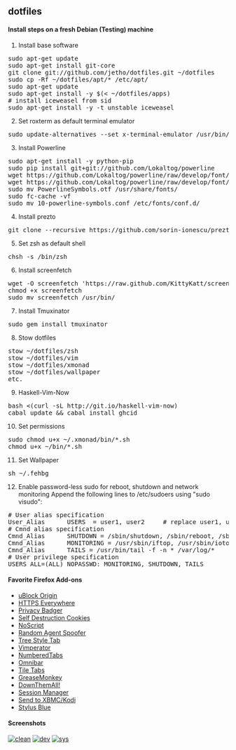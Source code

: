 ## dotfiles

#### Install steps on a fresh Debian (Testing) machine

1. Install base software
<pre>
sudo apt-get update
sudo apt-get install git-core
git clone git://github.com/jetho/dotfiles.git ~/dotfiles
sudo cp -Rf ~/dotfiles/apt/* /etc/apt/
sudo apt-get update
sudo apt-get install -y $(< ~/dotfiles/apps)
# install iceweasel from sid
sudo apt-get install -y -t unstable iceweasel
</pre>

2. Set roxterm as default terminal emulator
<pre>
sudo update-alternatives --set x-terminal-emulator /usr/bin/roxterm
</pre>

3. Install Powerline
<pre>
sudo apt-get install -y python-pip
sudo pip install git+git://github.com/Lokaltog/powerline
wget https://github.com/Lokaltog/powerline/raw/develop/font/PowerlineSymbols.otf 
wget https://github.com/Lokaltog/powerline/raw/develop/font/10-powerline-symbols.conf
sudo mv PowerlineSymbols.otf /usr/share/fonts/
sudo fc-cache -vf
sudo mv 10-powerline-symbols.conf /etc/fonts/conf.d/
</pre>

4. Install prezto
<pre>
git clone --recursive https://github.com/sorin-ionescu/prezto.git "${ZDOTDIR:-$HOME}/.zprezto"
</pre>

5. Set zsh as default shell
<pre>
chsh -s /bin/zsh
</pre>


6. Install screenfetch
<pre>
wget -O screenfetch 'https://raw.github.com/KittyKatt/screenFetch/master/screenfetch-dev'
chmod +x screenfetch
sudo mv screenfetch /usr/bin/
</pre>

7. Install Tmuxinator
<pre>
sudo gem install tmuxinator
</pre>

8. Stow dotfiles
<pre>
stow ~/dotfiles/zsh
stow ~/dotfiles/vim
stow ~/dotfiles/xmonad
stow ~/dotfiles/wallpaper
etc.
</pre>

9. Haskell-Vim-Now
<pre>
bash <(curl -sL http://git.io/haskell-vim-now)
cabal update && cabal install ghcid
</pre>

10. Set permissions
<pre>
sudo chmod u+x ~/.xmonad/bin/*.sh
chmod u+x ~/bin/*.sh
</pre>

11. Set Wallpaper
<pre>
sh ~/.fehbg 
</pre>

12. Enable password-less sudo for reboot, shutdown and network monitoring
Append the following lines to /etc/sudoers using "sudo visudo":
<pre>
# User alias specification
User_Alias      USERS  = user1, user2     # replace user1, user2 etc. with real user names
# Cmnd alias specification
Cmnd_Alias      SHUTDOWN = /sbin/shutdown, /sbin/reboot, /sbin/halt
Cmnd_Alias      MONITORING = /usr/sbin/iftop, /usr/sbin/iotop, /usr/sbin/nethogs
Cmnd_Alias      TAILS = /usr/bin/tail -f -n * /var/log/*
# User privilege specification
USERS ALL=(ALL) NOPASSWD: MONITORING, SHUTDOWN, TAILS
</pre>



#### Favorite Firefox Add-ons
- [uBlock Origin](https://addons.mozilla.org/pt-br/firefox/addon/ublock-origin/)
- [HTTPS Everywhere](https://www.eff.org/https-everywhere)
- [Privacy Badger](https://addons.mozilla.org/pt-br/firefox/addon/privacy-badger-firefox/)
- [Self Destruction Cookies](https://addons.mozilla.org/pt-br/firefox/addon/self-destructing-cookies/)
- [NoScript](https://addons.mozilla.org/en-us/firefox/addon/noscript/)
- [Random Agent Spoofer](https://addons.mozilla.org/pt-br/firefox/addon/random-agent-spoofer/)
- [Tree Style Tab](https://addons.mozilla.org/pt-br/firefox/addon/tree-style-tab/)
- [Vimperator](https://addons.mozilla.org/en-us/firefox/addon/vimperator/)
- [NumberedTabs](https://addons.mozilla.org/En-us/firefox/addon/numberedtabs/)
- [Omnibar](https://addons.mozilla.org/en-us/firefox/addon/omnibar/)
- [Tile Tabs](https://addons.mozilla.org/en-us/firefox/addon/tile-tabs/)
- [GreaseMonkey](https://addons.mozilla.org/en-us/firefox/addon/greasemonkey/)
- [DownThemAll!](https://addons.mozilla.org/en-us/firefox/addon/downthemall/)
- [Session Manager](https://addons.mozilla.org/en-us/firefox/addon/session-manager/)
- [Send to XBMC/Kodi](https://addons.mozilla.org/en-US/firefox/addon/send-to-xbmc/)
- [Stylus Blue](https://addons.mozilla.org/de/firefox/addon/stylus-blue/)



#### Screenshots

[![clean](https://raw.github.com/jetho/debian-and-xmonad-Config/master/screenshots/clean_th.png)](https://raw.github.com/jetho/debian-and-xmonad-Config/master/screenshots/clean.png)
[![dev](https://raw.github.com/jetho/debian-and-xmonad-Config/master/screenshots/dev_th.png)](https://raw.github.com/jetho/debian-and-xmonad-Config/master/screenshots/dev.png)
[![sys](https://raw.github.com/jetho/debian-and-xmonad-Config/master/screenshots/sys_th.png)](https://raw.github.com/jetho/debian-and-xmonad-Config/master/screenshots/sys.png)
